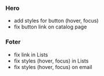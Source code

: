### Hero

- add styles for button (hover, focus)
- fix button link on catalog page

### Foter

- fix link in Lists
- fix styles (hover, focus) in Lists
- fix styles (hover, focus) on email